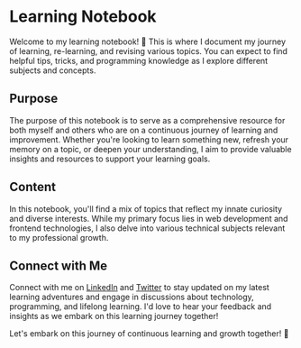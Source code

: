 # Learning Notebook

Welcome to my learning notebook! 📝 This is where I document my journey of learning, re-learning, and revising various topics. You can expect to find helpful tips, tricks, and programming knowledge as I explore different subjects and concepts.

## Purpose
The purpose of this notebook is to serve as a comprehensive resource for both myself and others who are on a continuous journey of learning and improvement. Whether you're looking to learn something new, refresh your memory on a topic, or deepen your understanding, I aim to provide valuable insights and resources to support your learning goals.

## Content
In this notebook, you'll find a mix of topics that reflect my innate curiosity and diverse interests. While my primary focus lies in web development and frontend technologies, I also delve into various technical subjects relevant to my professional growth.

## Connect with Me
Connect with me on [LinkedIn](https://www.linkedin.com/in/sanjeeblama) and [Twitter](https://twitter.com/_Sanjeeb) to stay updated on my latest learning adventures and engage in discussions about technology, programming, and lifelong learning. I'd love to hear your feedback and insights as we embark on this learning journey together!

Let's embark on this journey of continuous learning and growth together! 🚀
